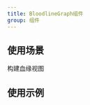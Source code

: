```yaml
---
title: BloodlineGraph组件
group: 组件
---
```


## 使用场景

构建血缘视图

## 使用示例

<code src="./demos/basic/index.tsx"></code>
